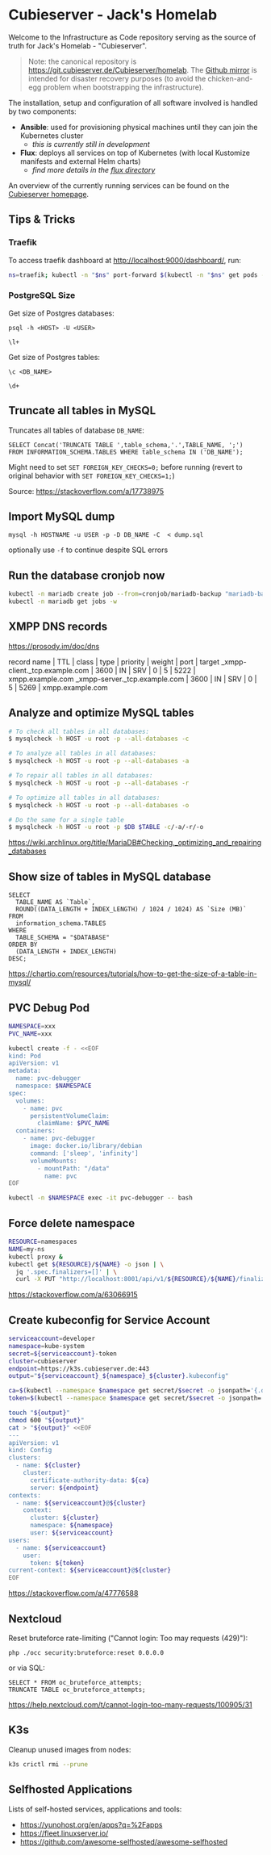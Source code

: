 # Cubieserver - Jack's Homelab

Welcome to the Infrastructure as Code repository serving as the source of truth for Jack's Homelab - "Cubieserver".

> Note: the canonical repository is <https://git.cubieserver.de/Cubieserver/homelab>. The [Github mirror](https://github.com/jacksgt/homelab) is intended for disaster recovery purposes (to avoid the chicken-and-egg problem when bootstrapping the infrastructure).

The installation, setup and configuration of all software involved is handled by two components:

* **Ansible**: used for provisioning physical machines until they can join the Kubernetes cluster
  * *this is currently still in development*
* **Flux**: deploys all services on top of Kubernetes (with local Kustomize manifests and external Helm charts)
  * *find more details in the [flux directory](./flux/README.md)*

An overview of the currently running services can be found on the [Cubieserver homepage](https://www.cubieserver.de).

## Tips & Tricks

### Traefik

To access traefik dashboard at <http://localhost:9000/dashboard/>, run:

```sh
ns=traefik; kubectl -n "$ns" port-forward $(kubectl -n "$ns" get pods --selector "app.kubernetes.io/name=traefik" --output=name) 9000:9000
```

### PostgreSQL Size

Get size of Postgres databases:

```
psql -h <HOST> -U <USER>

\l+
```

Get size of Postgres tables:

```
\c <DB_NAME>

\d+
```

## Truncate all tables in MySQL

Truncates all tables of database `DB_NAME`:

```
SELECT Concat('TRUNCATE TABLE ',table_schema,'.',TABLE_NAME, ';')
FROM INFORMATION_SCHEMA.TABLES WHERE table_schema IN ('DB_NAME');
```

Might need to set `SET FOREIGN_KEY_CHECKS=0;` before running (revert to original behavior with `SET FOREIGN_KEY_CHECKS=1;`)

Source: https://stackoverflow.com/a/17738975

## Import MySQL dump

```
mysql -h HOSTNAME -u USER -p -D DB_NAME -C  < dump.sql
```

optionally use `-f` to continue despite SQL errors

## Run the database cronjob now


```sh
kubectl -n mariadb create job --from=cronjob/mariadb-backup "mariadb-backup-$(date +"%Y%m%d-%H%M%S")"
kubectl -n mariadb get jobs -w
```

## XMPP DNS records

https://prosody.im/doc/dns

record name                   | TTL  | class | 	type | priority | weight | 	port | target
_xmpp-client._tcp.example.com | 3600 | 	IN   | 	SRV  | 0        | 5      | 	5222 | xmpp.example.com
_xmpp-server._tcp.example.com |	3600 |  IN   |	SRV  | 0        | 5      | 	5269 | xmpp.example.com


## Analyze and optimize MySQL tables

```sh
# To check all tables in all databases:
$ mysqlcheck -h HOST -u root -p --all-databases -c

# To analyze all tables in all databases:
$ mysqlcheck -h HOST -u root -p --all-databases -a

# To repair all tables in all databases:
$ mysqlcheck -h HOST -u root -p --all-databases -r

# To optimize all tables in all databases:
$ mysqlcheck -h HOST -u root -p --all-databases -o

# Do the same for a single table
$ mysqlcheck -h HOST -u root -p $DB $TABLE -c/-a/-r/-o
```

https://wiki.archlinux.org/title/MariaDB#Checking,_optimizing_and_repairing_databases


## Show size of tables in MySQL database

```mysql
SELECT
  TABLE_NAME AS `Table`,
  ROUND((DATA_LENGTH + INDEX_LENGTH) / 1024 / 1024) AS `Size (MB)`
FROM
  information_schema.TABLES
WHERE
  TABLE_SCHEMA = "$DATABASE"
ORDER BY
  (DATA_LENGTH + INDEX_LENGTH)
DESC;
```

https://chartio.com/resources/tutorials/how-to-get-the-size-of-a-table-in-mysql/


## PVC Debug Pod

```sh
NAMESPACE=xxx
PVC_NAME=xxx

kubectl create -f - <<EOF
kind: Pod
apiVersion: v1
metadata:
  name: pvc-debugger
  namespace: $NAMESPACE
spec:
  volumes:
    - name: pvc
      persistentVolumeClaim:
        claimName: $PVC_NAME
  containers:
    - name: pvc-debugger
      image: docker.io/library/debian
      command: ['sleep', 'infinity']
      volumeMounts:
        - mountPath: "/data"
          name: pvc
EOF

kubectl -n $NAMESPACE exec -it pvc-debugger -- bash
```

## Force delete namespace

```sh
RESOURCE=namespaces
NAME=my-ns
kubectl proxy &
kubectl get ${RESOURCE}/${NAME} -o json | \
  jq '.spec.finalizers=[]' | \
  curl -X PUT "http://localhost:8001/api/v1/${RESOURCE}/${NAME}/finalize" -H "Content-Type: application/json" --data @-
```

https://stackoverflow.com/a/63066915

## Create kubeconfig for Service Account

```sh
serviceaccount=developer
namespace=kube-system
secret=${serviceaccount}-token
cluster=cubieserver
endpoint=https://k3s.cubieserver.de:443
output="${serviceaccount}_${namespace}_${cluster}.kubeconfig"

ca=$(kubectl --namespace $namespace get secret/$secret -o jsonpath='{.data.ca\.crt}')
token=$(kubectl --namespace $namespace get secret/$secret -o jsonpath='{.data.token}' | base64 --decode)

touch "${output}"
chmod 600 "${output}"
cat > "${output}" <<EOF
---
apiVersion: v1
kind: Config
clusters:
  - name: ${cluster}
    cluster:
      certificate-authority-data: ${ca}
      server: ${endpoint}
contexts:
  - name: ${serviceaccount}@${cluster}
    context:
      cluster: ${cluster}
      namespace: ${namespace}
      user: ${serviceaccount}
users:
  - name: ${serviceaccount}
    user:
      token: ${token}
current-context: ${serviceaccount}@${cluster}
EOF
```

https://stackoverflow.com/a/47776588

## Nextcloud

Reset bruteforce rate-limiting ("Cannot login: Too may requests (429)"):

```
php ./occ security:bruteforce:reset 0.0.0.0
```

or via SQL:

```
SELECT * FROM oc_bruteforce_attempts;
TRUNCATE TABLE oc_bruteforce_attempts;
```

https://help.nextcloud.com/t/cannot-login-too-many-requests/100905/31

## K3s

Cleanup unused images from nodes:

```sh
k3s crictl rmi --prune
```

## Selfhosted Applications

Lists of self-hosted services, applications and tools:

* https://yunohost.org/en/apps?q=%2Fapps
* https://fleet.linuxserver.io/
* https://github.com/awesome-selfhosted/awesome-selfhosted
